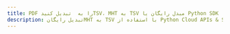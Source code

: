 ---title: PDF را به  تبدیل کنیدTSV، MHT به TSV مبدل رایگان یا Python SDKdescription: تبدیل رایگانMHT به TSV با استفاده از Python Cloud APIs & SDK همچنین اسناد PDF را در Cloud ایجاد، ویرایش و رندر کنید.---